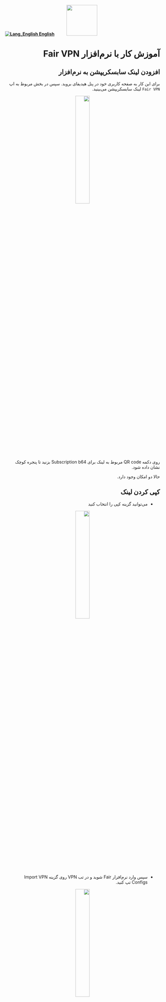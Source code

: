[**![Lang_English](https://user-images.githubusercontent.com/125398461/229074810-599bd7f9-0bc1-44a9-b76e-90bf7e182314.png) English**](https://github.com/hiddify/hiddify-config/wiki/Tutorial-for-Fair-VPN-app)&nbsp;&nbsp;&nbsp;&nbsp;&nbsp;&nbsp;&nbsp;&nbsp;&nbsp;&nbsp;<a href="https://github.com/hiddify/hiddify-config/wiki/%D9%87%D9%85%D9%87-%D8%A2%D9%85%D9%88%D8%B2%D8%B4%E2%80%8C%D9%87%D8%A7-%D9%88-%D9%88%DB%8C%D8%AF%D8%A6%D9%88%D9%87%D8%A7"><img width="100" src="https://github.com/hiddify/hiddify-config/assets/125398461/3704cd84-eee6-4c45-abe7-3c02936bbebb" /></a>

<div dir=rtl>

# آموزش کار با نرم‌افزار Fair VPN


## افزودن لینک سابسکریپشن به نرم‌افزار

برای این کار به صفحه کاربری خود در پنل هیدیفای بروید. سپس در بخش مربوط به اپ `Fair VPN` لینک سابسکریپشن می‌بینید. 

<div align=center>

<img width=30% src="https://github.com/hiddify/hiddify-config/assets/125398461/1e4b67ca-ad95-43e1-b9d1-76af7e007822" />
</div>



روی دکمه QR code مربوط به لینک برای Subscription b64 بزنید تا پنجره کوچک نشان داده شود. 





حالا دو امکان وجود دارد. 

## کپی کردن لینک

* می‌توانید گزینه کپی را انتخاب کنید

<div align=center>

<img width=30% src="https://github.com/hiddify/hiddify-config/assets/125398461/564d5f43-f2dd-4e0c-a79a-a2042a2db738" />
</div>

 * سپس وارد نرم‌افزار Fair شوید و در تب VPN روی گزینه Import VPN Configs تپ کنید.

<div align=center>

<img width=30% src="https://github.com/hiddify/hiddify-config/assets/125398461/3631c51e-15d7-44a6-bda0-c8df0b61c9d0" />
</div>

* لینک مربوط به سابسکریپشن را که کپی کرده بودید را در اینجا قرار دهید OK کنید. 

<div align=center>

<img width=30% src="https://github.com/hiddify/hiddify-config/assets/125398461/16c4e038-ab2f-4f01-86d6-8ed147180c93" />
</div>


بعد از چند ثانیه کانفیگ‌ها به نرم‌افزار اضافه می‌شوند. 


## اسکن کردن QR Code
 حالت بعدی وارد کردن لینک، استفاده از QR code می‌باشد. 
* برای این کار باید از منوی پایین نرم‌افزار در تب VPN گزینه Add VPN by QR Code را بزنید 

<div align=center>

<img width=30% src="https://github.com/hiddify/hiddify-config/assets/125398461/1107964d-22ff-4fd8-854c-32c09be13b1e" />
</div>

* سپس با استفاده از دوربین گوشی QR code مربوط را در صفحه کاربری پنل اسکن کنید. با این کار مشابه حالت قبل کانفیگ‌ها به نرم‌افزار اضافه می‌شوند. 


<div align=center>

<img width=30% src="https://github.com/hiddify/hiddify-config/assets/125398461/a6629f69-cdcc-404f-a8e0-f099a58a290c" />
</div>


## تست کانفیگ‌ها

برای تست کانفیگ‌ها از گزینه `Test VPN Latency` تپ کنید سپس گزینه `Test Web Latency` را بزنید. با این کار تست واقعی از کانکشن‌ها گرفته می‌شود و در کنار هر کانکشن نتیجه آن نمایش داده می‌شود. 

<div align=center>

<img width=30% src="https://github.com/hiddify/hiddify-config/assets/125398461/322b3680-e908-4a9d-8423-47ef3c50c1ff" />
</div>



## مرتب‌سازی کانفیگ‌ها بر اساس نتیجه تست

برای این کار از گزینه Test VPN Latency گزینه Sort by Latency را انتخاب کنید. با این کار کانکشن‌ها بر اساس نتیجه تست مرتب می‌شوند. 

<div align=center>

<img width=30% src="https://github.com/hiddify/hiddify-config/assets/125398461/04ef4c98-8dde-4da0-b0dd-2250ec32b8c7" />
</div>


## آپدیت کردن لینک سابسکریپشن
این برنامه این قابلیت را ندارد بنابراین در صورت نیاز به آپدیت لینک سابسکریپشن و کانفیگ‌ها باید از گزینه Delete All VPN استفاده کنید و مجدد لینک سابسکریپشن را اضافه نمایید. 

> نکته: اگر از قابلیت AutoCDN استفاده می‌کنید، برای آپدیت کانکشن‌ها و دریافت آیپی تمیز جدید باید همه کانکشن‌ها را با استفاده از Delete All VPN حذف کنید و سپس با VPN خاموش صفحه کاربری را رفرش کنید و مجددا لینک سابسکریپشن را به نرم‌افزار اضافه نمایید.

<div align=center>

<img width=30% src="https://github.com/hiddify/hiddify-config/assets/125398461/6aef8018-ee10-414f-b889-f1dde61bdbe9" />
</div>

## قابلیت اشتراک‌گذاری اتصال VPN با دستگاه‌های موجود دیگر

فرض کنید نیاز دارید روی گوشی VPN را روشن کنید و دستگاه دیگری که نیاز به اتصال به اینترنت آزاد دارد ولی قابلیت نصب VPN را ندارد؛ متصل کنید. برای این کار کافیه در Fair از دکمه Local Sharing استفاده کنید و آن را روشن کنید. بعد از آن یک پیغام به شمل زیر داده می‌شود. 

<div align=center>

<img width=30% src="https://github.com/hiddify/hiddify-config/assets/125398461/781db733-df3f-4190-baaa-5dd4dc529727" />
</div>


در دستگاه دوم کافیه در قسمت تنظیمات پروکسی دستگاه، روی آیپی و پورت داده شده تنظیمات را انجام بدهید تا انصال به VPN برقرار گردد. 



